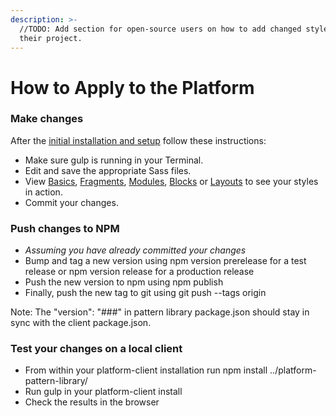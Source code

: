 ```yaml
---
description: >-
  //TODO: Add section for open-source users on how to add changed styles to
  their project.
---
```


# How to Apply to the Platform



### Make changes

After the [initial installation and setup](http://preview.ushahidi.com/platform-pattern-library/assets/html/front-end-guidelines/installation/) follow these instructions:

* Make sure gulp is running in your Terminal.
* Edit and save the appropriate Sass files.
* View [Basics](http://preview.ushahidi.com/platform-pattern-library/assets/html/1_basics/), [Fragments](http://preview.ushahidi.com/platform-pattern-library/assets/html/2_fragments/), [Modules](http://preview.ushahidi.com/platform-pattern-library/assets/html/3_modules/), [Blocks](http://preview.ushahidi.com/platform-pattern-library/assets/html/4_blocks/) or [Layouts](http://preview.ushahidi.com/platform-pattern-library/assets/html/5_layouts/) to see your styles in action.
* Commit your changes.

### Push changes to NPM

* _Assuming you have already committed your changes_
* Bump and tag a new version using npm version prerelease for a test release or npm version release for a production release
* Push the new version to npm using npm publish
* Finally, push the new tag to git using git push --tags origin

Note: The "version": "\#\#\#" in pattern library package.json should stay in sync with the client package.json.

### Test your changes on a local client

* From within your platform-client installation run npm install ../platform-pattern-library/
* Run gulp in your platform-client install
* Check the results in the browser

